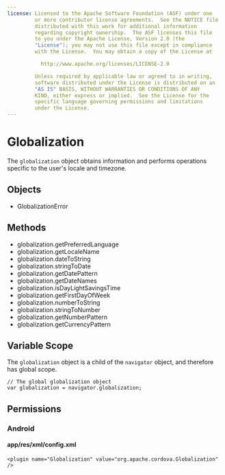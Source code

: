 ```yaml
--- 
license: Licensed to the Apache Software Foundation (ASF) under one
         or more contributor license agreements.  See the NOTICE file
         distributed with this work for additional information
         regarding copyright ownership.  The ASF licenses this file
         to you under the Apache License, Version 2.0 (the
         "License"); you may not use this file except in compliance
         with the License.  You may obtain a copy of the License at

           http://www.apache.org/licenses/LICENSE-2.0

         Unless required by applicable law or agreed to in writing,
         software distributed under the License is distributed on an
         "AS IS" BASIS, WITHOUT WARRANTIES OR CONDITIONS OF ANY
         KIND, either express or implied.  See the License for the
         specific language governing permissions and limitations
         under the License.
---
```


Globalization
======

The `globalization` object obtains information and performs operations specific to the user's locale and timezone.

Objects
-------

- GlobalizationError

Methods
-------

- globalization.getPreferredLanguage
- globalization.getLocaleName
- globalization.dateToString
- globalization.stringToDate
- globalization.getDatePattern
- globalization.getDateNames
- globalization.isDayLightSavingsTime
- globalization.getFirstDayOfWeek
- globalization.numberToString
- globalization.stringToNumber
- globalization.getNumberPattern
- globalization.getCurrencyPattern

Variable Scope
--------------

The `globalization` object is a child of the `navigator` object, and therefore has global scope.

    // The global globalization object
    var globalization = navigator.globalization;

Permissions
-----------

### Android

#### app/res/xml/config.xml

    <plugin name="Globalization" value="org.apache.cordova.Globalization" />

